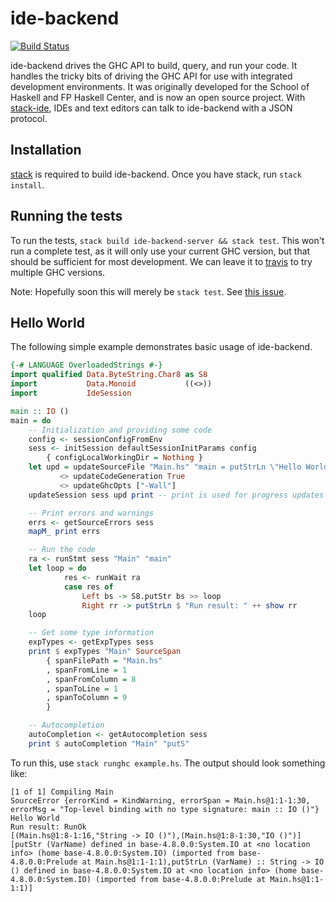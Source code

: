 # ide-backend

[![Build Status](https://travis-ci.org/fpco/ide-backend.svg?branch=master)](https://travis-ci.org/fpco/ide-backend)

ide-backend drives the GHC API to build, query, and run your code.  It
handles the tricky bits of driving the GHC API for use with integrated
development environments.  It was originally developed for the School
of Haskell and FP Haskell Center, and is now an open source project.
With [stack-ide](https://github.com/commercialhaskell/stack-ide), IDEs
and text editors can talk to ide-backend with a JSON protocol.

## Installation

[stack](https://github.com/commercialhaskell/stack) is required to
build ide-backend.  Once you have stack, run `stack install`.

## Running the tests

To run the tests, `stack build ide-backend-server && stack test`.
This won't run a complete test, as it will only use your current GHC
version, but that should be sufficient for most development.  We can
leave it to [travis](https://travis-ci.org/fpco/ide-backend) to try
multiple GHC versions.

Note: Hopefully soon this will merely be `stack test`.  See
[this issue](https://github.com/commercialhaskell/stack/issues/701).

## Hello World

The following simple example demonstrates basic usage of ide-backend.

```haskell
{-# LANGUAGE OverloadedStrings #-}
import qualified Data.ByteString.Char8 as S8
import           Data.Monoid           ((<>))
import           IdeSession

main :: IO ()
main = do
    -- Initialization and providing some code
    config <- sessionConfigFromEnv
    sess <- initSession defaultSessionInitParams config
        { configLocalWorkingDir = Nothing }
    let upd = updateSourceFile "Main.hs" "main = putStrLn \"Hello World\""
           <> updateCodeGeneration True
           <> updateGhcOpts ["-Wall"]
    updateSession sess upd print -- print is used for progress updates

    -- Print errors and warnings
    errs <- getSourceErrors sess
    mapM_ print errs

    -- Run the code
    ra <- runStmt sess "Main" "main"
    let loop = do
            res <- runWait ra
            case res of
                Left bs -> S8.putStr bs >> loop
                Right rr -> putStrLn $ "Run result: " ++ show rr
    loop

    -- Get some type information
    expTypes <- getExpTypes sess
    print $ expTypes "Main" SourceSpan
        { spanFilePath = "Main.hs"
        , spanFromLine = 1
        , spanFromColumn = 8
        , spanToLine = 1
        , spanToColumn = 9
        }

    -- Autocompletion
    autoCompletion <- getAutocompletion sess
    print $ autoCompletion "Main" "putS"
```

To run this, use `stack runghc example.hs`. The output should look
something like:

```
[1 of 1] Compiling Main
SourceError {errorKind = KindWarning, errorSpan = Main.hs@1:1-1:30, errorMsg = "Top-level binding with no type signature: main :: IO ()"}
Hello World
Run result: RunOk
[(Main.hs@1:8-1:16,"String -> IO ()"),(Main.hs@1:8-1:30,"IO ()")]
[putStr (VarName) defined in base-4.8.0.0:System.IO at <no location info> (home base-4.8.0.0:System.IO) (imported from base-4.8.0.0:Prelude at Main.hs@1:1-1:1),putStrLn (VarName) :: String -> IO () defined in base-4.8.0.0:System.IO at <no location info> (home base-4.8.0.0:System.IO) (imported from base-4.8.0.0:Prelude at Main.hs@1:1-1:1)]
```
